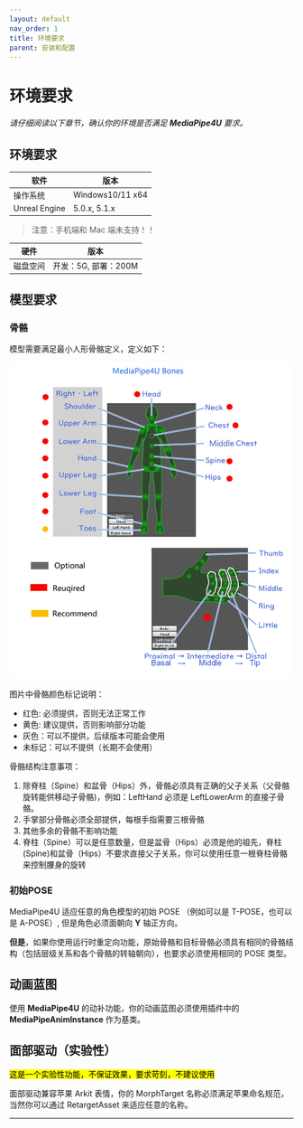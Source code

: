 ```yaml
---
layout: default
nav_order: 1
title: 环境要求
parent: 安装和配置
---
```


# 环境要求   

*请仔细阅读以下章节，确认你的环境是否满足 **MediaPipe4U** 要求。*


## 环境要求

|软件|版本|
|--------|--------------|
|操作系统|Windows10/11 x64|
|Unreal Engine |5.0.x, 5.1.x|

> 注意：手机端和 Mac 端未支持！！

|硬件|版本|
|--------|--------------|
|磁盘空间| 开发：5G, 部署：200M|


## 模型要求

### 骨骼

模型需要满足最小人形骨骼定义，定义如下：

[![骨骼示意图](images/avatar_bones.jpg "Shiprock")](images/avatar_bones.jpg)


图片中骨骼颜色标记说明：

- 红色: 必须提供，否则无法正常工作
- 黄色: 建议提供，否则影响部分功能
- 灰色：可以不提供，后续版本可能会使用
- 未标记：可以不提供（长期不会使用）


骨骼结构注意事项：

1. 除脊柱（Spine）和盆骨（Hips）外，骨骼必须具有正确的父子关系（父骨骼旋转能供移动子骨骼)，例如：LeftHand 必须是 LeftLowerArm 的直接子骨骼。 
2. 手掌部分骨骼必须全部提供，每根手指需要三根骨骼
3. 其他多余的骨骼不影响功能
4. 脊柱（Spine）可以是任意数量，但是盆骨（Hips）必须是他的祖先，脊柱(Spine)和盆骨（Hips）不要求直接父子关系，你可以使用任意一根脊柱骨骼来控制腰身的旋转

### 初始POSE

MediaPipe4U 适应任意的角色模型的初始 POSE （例如可以是 T-POSE，也可以是 A-POSE）, 但是角色必须面朝向 **Y** 轴正方向。

**但是**，如果你使用运行时重定向功能，原始骨骼和目标骨骼必须具有相同的骨骼结构（包括层级关系和各个骨骼的转轴朝向），也要求必须使用相同的 POSE 类型。


## 动画蓝图

使用 **MediaPipe4U** 的动补功能，你的动画蓝图必须使用插件中的 **MediaPipeAnimInstance** 作为基类。

## 面部驱动（实验性）

<mark>这是一个实验性功能，不保证效果，要求苛刻，不建议使用</mark>

面部驱动兼容苹果 Arkit 表情，你的 MorphTarget 名称必须满足苹果命名规范，当然你可以通过 RetargetAsset 来适应任意的名称。

---

